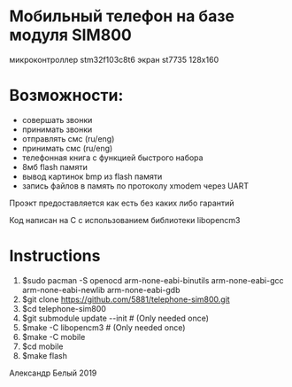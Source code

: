 # Мобильный телефон на базе модуля SIM800
микроконтроллер stm32f103c8t6
экран st7735 128x160

# Возможности:
- совершать звонки
- принимать звонки
- отправлять смс (ru/eng)
- принимать смс (ru/eng)
- телефонная книга с функцией быстрого набора
- 8мб flash памяти 
- вывод картинок bmp из flash памяти
- запись файлов в память по протоколу xmodem через UART


Проэкт предоставляется как есть без каких либо гарантий

Код написан на C с использованием библиотеки libopencm3

# Instructions
 
 1. $sudo pacman -S openocd arm-none-eabi-binutils arm-none-eabi-gcc arm-none-eabi-newlib arm-none-eabi-gdb
 2. $git clone https://github.com/5881/telephone-sim800.git
 3. $cd telephone-sim800
 4. $git submodule update --init # (Only needed once)
 5. $make -C libopencm3 # (Only needed once)
 6. $make -C mobile
 7. $cd mobile
 8. $make flash

Александр Белый 2019
